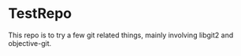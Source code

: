 TestRepo
========

This repo is to try a few git related things, mainly involving libgit2 and objective-git.
